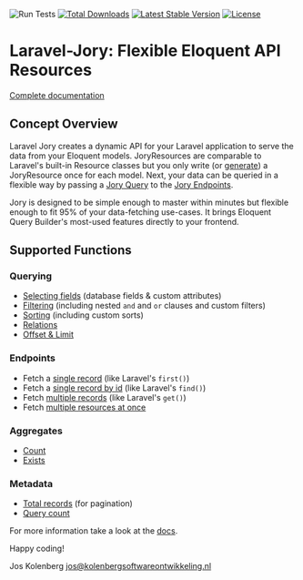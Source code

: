 ![Run Tests](https://github.com/joskolenberg/laravel-jory/workflows/Run%20Tests/badge.svg)
[![Total Downloads](https://poser.pugx.org/joskolenberg/laravel-jory/downloads)](https://packagist.org/packages/joskolenberg/laravel-jory)
[![Latest Stable Version](https://poser.pugx.org/joskolenberg/laravel-jory/v/stable)](https://packagist.org/packages/joskolenberg/laravel-jory)
[![License](https://poser.pugx.org/joskolenberg/laravel-jory/license)](https://packagist.org/packages/joskolenberg/laravel-jory)

# Laravel-Jory: Flexible Eloquent API Resources
[Complete documentation](https://laravel-jory.kolenberg.net/docs)


## Concept Overview
Laravel Jory creates a dynamic API for your Laravel application to serve the data from your Eloquent models.
JoryResources are comparable to Laravel's built-in Resource classes but you only write (or [generate](https://laravel-jory.kolenberg.net/docs/3.0/generator)) a JoryResource once for each model. Next, your data can be queried in a flexible way by passing a [Jory Query](https://laravel-jory.kolenberg.net/docs/3.0/fetching_introduction) to the [Jory Endpoints](https://laravel-jory.kolenberg.net/docs/3.0/endpoints).


Jory is designed to be simple enough to master within minutes but flexible enough to fit 95% of your data-fetching use-cases. It brings Eloquent Query Builder's most-used features directly to your frontend.  


<a name="supported-functions"></a>
## Supported Functions
### Querying
- [Selecting fields](https://laravel-jory.kolenberg.net/docs/3.0/query_fields) (database fields & custom attributes)
- [Filtering](https://laravel-jory.kolenberg.net/docs/3.0/query_filters) (including nested ```and``` and ```or``` clauses and custom filters)
- [Sorting](https://laravel-jory.kolenberg.net/docs/3.0/query_sorts) (including custom sorts)
- [Relations](https://laravel-jory.kolenberg.net/docs/3.0/query_relations)
- [Offset & Limit](https://laravel-jory.kolenberg.net/docs/3.0/query_offset_and_limit)

### Endpoints
- Fetch a [single record](https://laravel-jory.kolenberg.net/docs/3.0/endpoints#first) (like Laravel's ```first()```)
- Fetch a [single record by id](https://laravel-jory.kolenberg.net/docs/3.0/endpoints#find) (like Laravel's ```find()```)
- Fetch [multiple records](https://laravel-jory.kolenberg.net/docs/3.0/endpoints#get) (like Laravel's ```get()```)
- Fetch [multiple resources at once](https://laravel-jory.kolenberg.net/docs/3.0/endpoints#multiple)

### Aggregates
- [Count](https://laravel-jory.kolenberg.net/docs/3.0/endpoints#aggregates)
- [Exists](https://laravel-jory.kolenberg.net/docs/3.0/endpoints#aggregates)

### Metadata
- [Total records](https://laravel-jory.kolenberg.net/docs/3.0/metadata#total) (for pagination)
- [Query count](https://laravel-jory.kolenberg.net/docs/3.0/metadata#query-count)


For more information take a look at the [docs](https://laravel-jory.kolenberg.net/docs).


Happy coding!

Jos Kolenberg <jos@kolenbergsoftwareontwikkeling.nl>